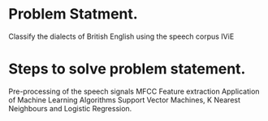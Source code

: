 # Problem Statment.
Classify the dialects of British English using the speech corpus IViE

# Steps to solve problem statement.
Pre-processing of the speech signals
MFCC Feature extraction
Application of Machine Learning Algorithms Support Vector Machines, K Nearest Neighbours and Logistic Regression.


